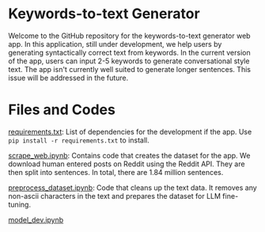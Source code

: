 # Keywords-to-text Generator
Welcome to the GitHub repository for the keywords-to-text generator web app. In this application, still under development, we help users by generating syntactically correct text from keywords. In the current version of the app, users can input 2-5 keywords to generate conversational style text. The app isn't currently well suited to generate longer sentences. This issue will be addressed in the future.

# Files and Codes
[requirements.txt](https://github.com/burning-river/text_generator/blob/main/requirements.txt): List of dependencies for the development if the app. Use `pip install -r requirements.txt` to install.

[scrape_web.ipynb](https://github.com/burning-river/text_generator/blob/main/scrape_web.ipynb): Contains code that creates the dataset for the app. We download human entered posts on Reddit using the Reddit API. They are then split into sentences. In total, there are 1.84 million sentences. 

[preprocess_dataset.ipynb](https://github.com/burning-river/text_generator/blob/main/preprocess_dataset.ipynb): Code that cleans up the text data. It removes any non-ascii characters in the text and prepares the dataset for LLM fine-tuning.

[model_dev.ipynb](https://github.com/burning-river/text_generator/blob/main/model_dev.ipynb)
